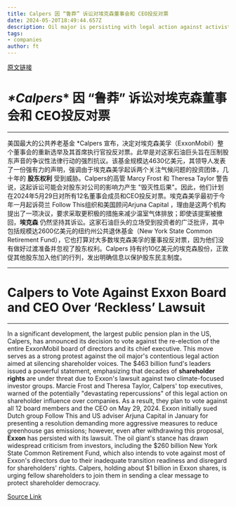 ```yaml
---
title: Calpers 因 “鲁莽” 诉讼对埃克森董事会和 CEO投反对票
date: 2024-05-20T18:49:44.657Z
description: Oil major is persisting with legal action against activists even after their emissions cutting resolution was dropped
tags: 
- companies
author: ft
---
```


[原文链接](https://ft.com/content/291df564-6936-46a0-a07b-fd9bf5d5eaf1)

# *\*Calpers** 因 “鲁莽” 诉讼对埃克森董事会和 CEO投反对票 

---

美国最大的公共养老基金 \*Calpers 宣布，决定对埃克森美孚（ExxonMobil）整个董事会的重新选举及其首席执行官投反对票。此举是对这家石油巨头旨在压制股东声音的争议性法律行动的强烈抗议。该基金规模达4630亿美元，其领导人发表了一份强有力的声明，强调由于埃克森美孚起诉两个关注气候问题的投资团体，几十年的 **股东权利** 受到威胁。Calpers的高管 Marcy Frost 和 Theresa Taylor 警告说，这起诉讼可能会对股东对公司的影响力产生 "毁灭性后果"。因此，他们计划在2024年5月29日对所有12名董事会成员和CEO投反对票。埃克森美孚最初于今年一月起诉荷兰 Follow This组织和美国顾问Arjuna Capital ，理由是这两个机构提出了一项决议，要求采取更积极的措施来减少温室气体排放；即使该提案被撤回，**埃克森** 仍然坚持其诉讼。这家石油巨头的立场受到投资者的广泛批评，其中包括规模达2600亿美元的纽约州公共退休基金（New York State Common Retirement Fund），它也打算对大多数埃克森美孚的董事投反对票，因为他们没有做好过渡准备并忽视了股东权利。Calpers 持有约10亿美元的埃克森股份，正敦促其他股东加入他们的行列，发出明确信息以保护股东民主制度。

---

# **Calpers** to Vote Against **Exxon Board and CEO Over ‘Reckless’ Lawsuit** 

---

In a significant development, the largest public pension plan in the US, Calpers, has announced its decision to vote against the re-election of the entire ExxonMobil board of directors and its chief executive. This move serves as a strong protest against the oil major's contentious legal action aimed at silencing shareholder voices. The $463 billion fund's leaders issued a powerful statement, emphasizing that decades of **shareholder rights** are under threat due to Exxon's lawsuit against two climate-focused investor groups. Marcie Frost and Theresa Taylor, Calpers' top executives, warned of the potentially "devastating repercussions" of this legal action on shareholder influence over companies. As a result, they plan to vote against all 12 board members and the CEO on May 29, 2024. Exxon initially sued Dutch group Follow This and US adviser Arjuna Capital in January for presenting a resolution demanding more aggressive measures to reduce greenhouse gas emissions; however, even after withdrawing this proposal, **Exxon** has persisted with its lawsuit. The oil giant's stance has drawn widespread criticism from investors, including the $260 billion New York State Common Retirement Fund, which also intends to vote against most of Exxon's directors due to their inadequate transition readiness and disregard for shareholders' rights. Calpers, holding about $1 billion in Exxon shares, is urging fellow shareholders to join them in sending a clear message to protect shareholder democracy.

[Source Link](https://ft.com/content/291df564-6936-46a0-a07b-fd9bf5d5eaf1)


